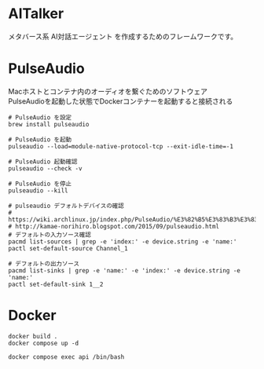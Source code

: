 # AITalker
メタバース系 AI対話エージェント を作成するためのフレームワークです。

# PulseAudio
Macホストとコンテナ内のオーディオを繋ぐためのソフトウェア  
PulseAudioを起動した状態でDockerコンテナーを起動すると接続される   
```
# PulseAudio を設定
brew install pulseaudio

# PulseAudio を起動
pulseaudio --load=module-native-protocol-tcp --exit-idle-time=-1

# PulseAudio 起動確認
pulseaudio --check -v

# PulseAudio を停止
pulseaudio --kill

# pulseaudio デフォルトデバイスの確認
# https://wiki.archlinux.jp/index.php/PulseAudio/%E3%82%B5%E3%83%B3%E3%83%97%E3%83%AB#.E3.83.87.E3.83.95.E3.82.A9.E3.83.AB.E3.83.88.E3.81.AE.E5.85.A5.E5.8A.9B.E3.82.BD.E3.83.BC.E3.82.B9.E3.82.92.E8.A8.AD.E5.AE.9A
# http://kamae-norihiro.blogspot.com/2015/09/pulseaudio.html
# デフォルトの入力ソース確認
pacmd list-sources | grep -e 'index:' -e device.string -e 'name:'
pactl set-default-source Channel_1

# デフォルトの出力ソース
pacmd list-sinks | grep -e 'name:' -e 'index:' -e device.string -e 'name:'
pactl set-default-sink 1__2
```

# Docker

```
docker build .
docker compose up -d

docker compose exec api /bin/bash
```

